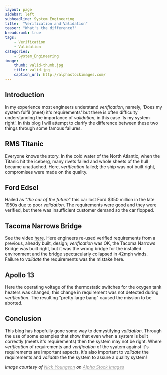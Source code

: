```yaml
---
layout: page
sidebar: left
subheadline: System Engineering
title:  "Verification and Validation"
teaser: "What's the difference?"
breadcrumb: true
tags:
    - Verification
    - Validation
categories:
    - System_Engineering
image:
    thumb: valid-thumb.jpg
    title: valid.jpg
    caption_url: http://alphastockimages.com/ 
---
```

## Introduction

In my experience most engineers understand *verification*, namely, 'Does my system fulfil (meet) it's requirements' but there is often difficulty understanding the importance of *validation*, in this case 'Is my system right'. In this blog I will attempt to clarify the difference between these two things through some famous failures.

## RMS Titanic

Everyone knows the story. In the cold water of the North Atlantic, when the Titanic hit the iceberg, many rivets failed and whole sheets of the hull became unattached. Here, *verification* failed; the ship was not built right, compromises were made on the quality.

## Ford Edsel

Hailed as "*the car of the future*" this car lost Ford $350 million in the late 1950s due to poor *validation*. The requirements were good and they were verified, but there was insufficient customer demand so the car flopped.

## Tacoma Narrows Bridge

See the video [here](https://www.youtube.com/watch?v=nFzu6CNtqec). Here engineers re-used verified requirements from a previous, already built, design; *verification* was OK, the Tacoma Narrows Bridge was built right, but it was the wrong bridge for the installed environment and the bridge spectacularly collapsed in 42mph winds. Failure to *validate* the requirements was the mistake here.

## Apollo 13

Here the operating voltage of the thermostatic switches for the oxygen tank heaters was changed; this change in requirement was not detected during *verification*. The resulting "pretty large bang" caused the mission to be aborted.

## Conclusion

This blog has hopefully gone some way to demystifying *validation*. Through the use of some examples that show that even when a system is built correctly (meets it's requirements) then the system may not be right. Where *verification* of requirements and *verification* of the syatem against it's requirements are important aspects, it's also important to *validate* the requirements and *validate* the the system to assure a quality system!

<em>Image courtesy of <a style="color:#999999;" href="http://www.nyphotographic.com/" target="_blank" rel="noopener">Nick Youngson</a> on <a style="color:#999999;" href="http://alphastockimages.com/" target="_blank" rel="noopener">Alpha Stock Images</a></em>